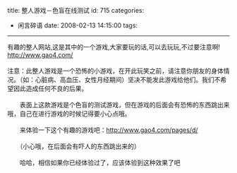 title: 整人游戏－色盲在线测试
id: 715
categories:
  - 闲言碎语
date: 2008-02-13 14:15:00
tags:
---

有趣的整人网站,这是其中的一个游戏,大家要玩的话,可以去玩玩,不过要注意啊!
</br>http://www.gao4.com/
</br>
</br>注意：此整人游戏是一个恐怖的小游戏，在开此玩笑之前，请注意你朋友的身体情况。（如：心脏病、高血压、女性月经期间）坚决不能发此游戏给他们。我们不希望因此造成任何不良的后果。
</br>
</br>　　表面上这款游戏是个色盲的测试游戏，但在游戏的后面会有恐怖的东西跳出来哦，自己在进行游戏的时候记得要小心点哦。
</br>
</br>　　来体验一下这个有趣的游戏吧：http://www.gao4.com/pages/d/
</br>
</br>　　（小心哦，在后面会有吓人的东西跳出来的）
</br>
</br>　　哈哈，相信如果你已经体验过了，应该体验到这种效果了吧